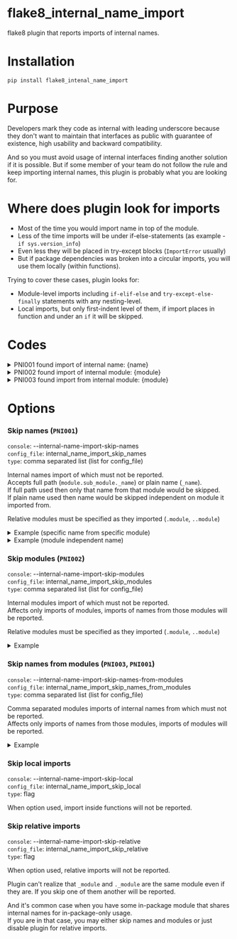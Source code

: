 # flake8_internal_name_import
flake8 plugin that reports imports of internal names.

# Installation

```text
pip install flake8_intenal_name_import
```

# Purpose

Developers mark they code as internal with leading underscore 
because they don't want to maintain that interfaces as public with guarantee of existence, 
high usability and backward compatibility.

And so you must avoid usage of internal interfaces finding another solution if it is possible. 
But if some member of your team do not follow the rule and keep importing internal names, 
this plugin is probably what you are looking for.  

# Where does plugin look for imports

- Most of the time you would import name in top of the module.
- Less of the time imports will be under if-else-statements (as example - `if sys.version_info`) 
- Even less they will be placed in try-except blocks (`ImportError` usually)
- But if package dependencies was broken into a circular imports, you will use them locally (within functions). 

Trying to cover these cases, plugin looks for:
- Module-level imports including `if-elif-else` and `try-except-else-finally` statements with any nesting-level.
- Local imports, but only first-indent level of them, if import places in function and under an `if` it will be skipped.

# Codes

<details>
  <summary>PNI001 found import of internal name: {name}</summary>

  ```python
  from module import _my_internal_name  # PNI001 found import of internal name: _my_internal_name
  ```

</details>

<details>
  <summary>PNI002 found import of internal module: {module}</summary>

  ```python
  import _module  # PNI002 found import of internal module: _module
  import module._sub_module  # PNI002 found import of internal module: module._sub_module
  ```

</details>

<details>
  <summary>PNI003 found import from internal module: {module}</summary>

  ```python
  from _module import name  # PNI003 found import from internal module: _module
  from module._sub_module import name  # PNI003 found import from internal module: module._sub_module
  ```

</details>

# Options

### Skip names (`PNI001`)

`console`: --internal-name-import-skip-names  
`config_file`: internal_name_import_skip_names  
`type`: comma separated list (list for config_file)

Internal names import of which must not be reported.  
Accepts full path (`module.sub_module._name`) or plain name (`_name`).  
If full path used then only that name from that module would be skipped.  
If plain name used then name would be skipped independent on module it imported from.

Relative modules must be specified as they imported (`.module`, `..module`)

<details>
  <summary>Example (specific name from specific module)</summary>
  
  ```text
  flake8 --internal-name-import-skip-names=module.sub_module._function,module.sub_module._Class
  ```

  ```python
  from module.sub_module import _function, _Class  # both skipped
  # `_CONSTANT` was not specified to be skipped from the module 
  from module.sub_module import _CONSTANT  # PNI001 found import of internal name: _CONSTANT
  ```

</details>

<details>
  <summary>Example (module independent name)</summary>
  
  ```text
  flake8 --internal-name-import-skip-names=_function,_Class
  ```

  ```python
  from module import _function, _Class  # both skipped
  from module.sub_module import _function, _Class  # both skipped
  ```

</details>

### Skip modules (`PNI002`)

`console`: --internal-name-import-skip-modules  
`config_file`: internal_name_import_skip_modules  
`type`: comma separated list (list for config_file)
 
Internal modules import of which must not be reported.  
Affects only imports of modules, imports of names from those modules will be reported.

Relative modules must be specified as they imported (`.module`, `..module`)

<details>
  <summary>Example</summary>
  
  ```text
  flake8 --internal-name-import-skip-modules=_module,module._sub_module
  ```

  ```python
  import _module  # skipped
  import module._sub_module  # skipped
  # but imports of names from the module will be reported
  from _module import name  # PNI003 found import from internal module: _module
  ```

</details>

### Skip names from modules (`PNI003`, `PNI001`)

`console`: --internal-name-import-skip-names-from-modules  
`config_file`: internal_name_import_skip_names_from_modules  
`type`: comma separated list (list for config_file)
 
Comma separated modules imports of internal names from which must not be reported.  
Affects only imports of names from those modules, imports of modules will be reported.

<details>
  <summary>Example</summary>
  
  ```text
  flake8 --internal-name-import-skip-names-from-modules=_module,module._sub_module
  ```

  ```python
  from _module import name  # skipped
  from module._sub_module import _name  # skipped (both internal module and internal name)
  # but imports of the module will be reported
  import _module  # PNI002 found import of internal module: _module
  ```

</details>

### Skip local imports

`console`: --internal-name-import-skip-local  
`config_file`: internal_name_import_skip_local  
`type`: flag
 
When option used, import inside functions will not be reported.

### Skip relative imports

`console`: --internal-name-import-skip-relative  
`config_file`: internal_name_import_skip_relative  
`type`: flag

When option used, relative imports will not be reported.

Plugin can't realize that `_module` and `._module` are the same module even if they are.
If you skip one of them another will be reported.

And it's common case when you have some in-package module 
that shares internal names for in-package-only usage.  
If you are in that case, you may either skip names and modules 
or just disable plugin for relative imports. 
